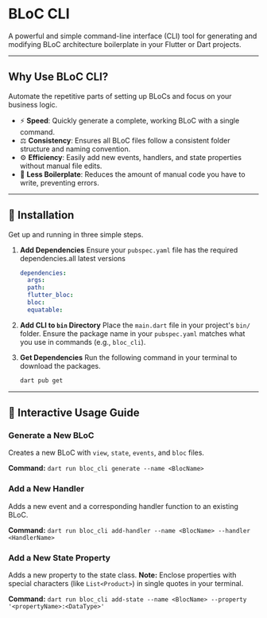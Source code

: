 
# BLoC CLI

A powerful and simple command-line interface (CLI) tool for generating and modifying BLoC architecture boilerplate in your Flutter or Dart projects.

-----

## Why Use BLoC CLI?

Automate the repetitive parts of setting up BLoCs and focus on your business logic.

  * ⚡️ **Speed**: Quickly generate a complete, working BLoC with a single command.
  * ⚖️ **Consistency**: Ensures all BLoC files follow a consistent folder structure and naming convention.
  * ⚙️ **Efficiency**: Easily add new events, handlers, and state properties without manual file edits.
  * 📝 **Less Boilerplate**: Reduces the amount of manual code you have to write, preventing errors.

-----

## 🚀 Installation

Get up and running in three simple steps.

1.  **Add Dependencies**
    Ensure your `pubspec.yaml` file has the required dependencies.all latest versions

    ```yaml
    dependencies:
      args: 
      path: 
      flutter_bloc: 
      bloc:
      equatable:
    ```

2.  **Add CLI to `bin` Directory**
    Place the `main.dart` file in your project's `bin/` folder. Ensure the package name in your `pubspec.yaml` matches what you use in commands (e.g., `bloc_cli`).

3.  **Get Dependencies**
    Run the following command in your terminal to download the packages.

    ```bash
    dart pub get
    ```

-----

## 📖 Interactive Usage Guide

### **Generate a New BLoC**

Creates a new BLoC with `view`, `state`, `events`, and `bloc` files.

**Command:**
`dart run bloc_cli generate --name <BlocName>`

### **Add a New Handler**

Adds a new event and a corresponding handler function to an existing BLoC.

**Command:**
`dart run bloc_cli add-handler --name <BlocName> --handler <HandlerName>`

### **Add a New State Property**

Adds a new property to the state class. **Note:** Enclose properties with special characters (like `List<Product>`) in single quotes in your terminal.

**Command:**
`dart run bloc_cli add-state --name <BlocName> --property '<propertyName>:<DataType>'`
